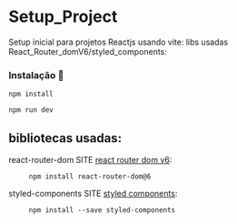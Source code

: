 # Setup_Project
Setup inicial para projetos Reactjs usando vite: libs usadas React_Router_domV6/styled_components:

### Instalação  💾

```
npm install
```
```
npm run dev
```
 ## bibliotecas usadas:
 react-router-dom SITE [react router dom v6](https://reactrouter.com/en/v6.3.0):
 ```
      npm install react-router-dom@6  
 ```         
 styled-components SITE [styled components](https://styled-components.com/):
 ```
      npm install --save styled-components


